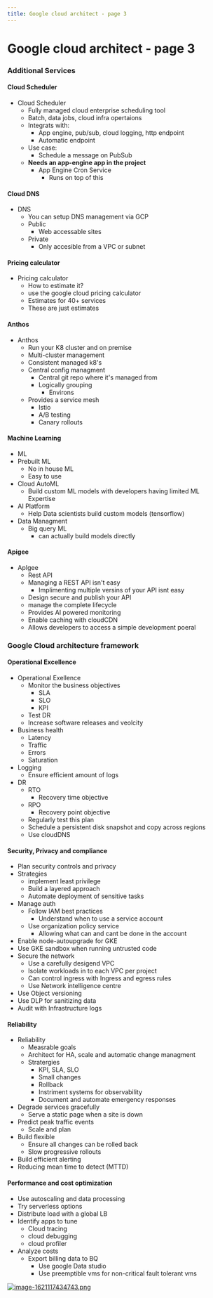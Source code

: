 ```yaml
---
title: Google cloud architect - page 3
---
```


# Google cloud architect - page 3

<h3 id="bkmrk-additional-services">Additional Services</h3>
<h4 id="bkmrk-cloud-scheduler">Cloud Scheduler</h4>
<ul id="bkmrk-cloud-scheduler-full">
<li>Cloud Scheduler
<ul>
<li>Fully managed cloud enterprise scheduling tool</li>
<li>Batch, data jobs, cloud infra opertaions</li>
<li>Integrats with:
<ul>
<li>App engine, pub/sub, cloud logging, http endpoint</li>
<li>Automatic endpoint</li>
</ul>
</li>
<li>Use case:
<ul>
<li>Schedule a message on PubSub</li>
</ul>
</li>
<li>
<strong>Needs an app-engine app in the project</strong>
<ul>
<li>App Engine Cron Service
<ul>
<li>Runs on top of this</li>
</ul>
</li>
</ul>
</li>
</ul>
</li>
</ul>
<h4 id="bkmrk-cloud-dns">Cloud DNS</h4>
<ul id="bkmrk-dns-you-can-setup-dn">
<li>DNS
<ul>
<li>You can setup DNS management via GCP</li>
<li>Public
<ul>
<li>Web accessable sites</li>
</ul>
</li>
<li>Private
<ul>
<li>Only accesible from a VPC or subnet</li>
</ul>
</li>
</ul>
</li>
</ul>
<h4 id="bkmrk-pricing-calculator">Pricing calculator</h4>
<ul id="bkmrk-pricing-calculator-h">
<li>Pricing calculator
<ul>
<li>How to estimate it?</li>
<li>use the google cloud pricing calculator</li>
<li>Estimates for 40+ services</li>
<li>These are just estimates</li>
</ul>
</li>
</ul>
<h4 id="bkmrk-anthos">Anthos</h4>
<ul id="bkmrk-anthos-run-your-k8-c">
<li>Anthos
<ul>
<li>Run your K8 cluster and on premise</li>
<li>Multi-cluster management</li>
<li>Consistent managed k8's</li>
<li>Central config managment
<ul>
<li>Central git repo where it's managed from</li>
<li>Logically grouping
<ul>
<li>Environs</li>
</ul>
</li>
</ul>
</li>
<li>Provides a service mesh
<ul>
<li>Istio</li>
<li>A/B testing</li>
<li>Canary rollouts</li>
</ul>
</li>
</ul>
</li>
</ul>
<h4 id="bkmrk-machine-learning%C2%A0">Machine Learning </h4>
<ul id="bkmrk-ml-prebuilt-ml%C2%A0-no-i">
<li>ML</li>
<li>Prebuilt ML 
<ul>
<li>No in house ML</li>
<li>Easy to use</li>
</ul>
</li>
<li>Cloud AutoML
<ul>
<li>Build custom ML models with developers having limited ML Expertise</li>
</ul>
</li>
<li>AI Platform
<ul>
<li>Help Data scientists build custom models (tensorflow) </li>
</ul>
</li>
<li>Data Managment
<ul>
<li>Big query ML
<ul>
<li>can actually build models directly</li>
</ul>
</li>
</ul>
</li>
</ul>
<h4 id="bkmrk-apigee">Apigee</h4>
<ul id="bkmrk-apigee-rest-api-mana">
<li>ApIgee<br>
<ul>
<li>Rest API</li>
<li>Managing a REST API isn't easy
<ul>
<li>Implimenting multiple versins of your API isnt easy</li>
</ul>
</li>
<li>Design secure and publish your API</li>
<li>manage the complete lifecycle</li>
<li>Provides AI powered monitoring</li>
<li>Enable caching with cloudCDN</li>
<li>Allows developers to access a simple development poeral</li>
</ul>
</li>
</ul>
<h3 id="bkmrk-google-cloud-archite">Google Cloud architecture framework</h3>
<h4 id="bkmrk-operational-excellen">Operational Excellence</h4>
<ul id="bkmrk-operational-exellenc">
<li>Operational Exellence
<ul>
<li>Monitor the business objectives
<ul>
<li>SLA</li>
<li>SLO</li>
<li>KPI</li>
</ul>
</li>
<li>Test DR</li>
<li>Increase software releases and veolcity</li>
</ul>
</li>
<li>Business health
<ul>
<li>Latency</li>
<li>Traffic</li>
<li>Errors</li>
<li>Saturation</li>
</ul>
</li>
<li>Logging
<ul>
<li>Ensure efficient amount of logs</li>
</ul>
</li>
<li>DR
<ul>
<li>RTO
<ul>
<li>Recovery time objective </li>
</ul>
</li>
<li>RPO
<ul>
<li>Recovery point objective</li>
</ul>
</li>
<li>Regularly test this plan</li>
<li>Schedule a persistent disk snapshot and copy across regions</li>
<li>Use cloudDNS</li>
</ul>
</li>
</ul>
<h4 id="bkmrk-security%2C-privacy-an">Security, Privacy and compliance</h4>
<ul id="bkmrk-plan-security-contro">
<li>Plan security controls and privacy</li>
<li>Strategies
<ul>
<li>implement least privilege</li>
<li>Build a layered approach</li>
<li>Automate deployment of sensitive tasks</li>
</ul>
</li>
<li>Manage auth
<ul>
<li>Follow IAM best practices
<ul>
<li>Understand when to use a service account </li>
</ul>
</li>
<li>Use organization policy service
<ul>
<li>Allowing what can and cant be done in the account</li>
</ul>
</li>
</ul>
</li>
<li>Enable node-autoupgrade for GKE</li>
<li>Use GKE sandbox when running untrusted code</li>
<li>Secure the network
<ul>
<li>Use a carefully desigend VPC</li>
<li>Isolate workloads in to each VPC per project</li>
<li>Can control ingress with Ingress and egress rules</li>
<li>Use Network intelligence centre </li>
</ul>
</li>
<li>Use Object versioning </li>
<li>Use DLP for sanitizing data </li>
<li>Audit with Infrastructure logs</li>
</ul>
<h4 id="bkmrk-reliability">Reliability</h4>
<ul id="bkmrk-reliability-measrabl">
<li>Reliability
<ul>
<li>Measrable goals</li>
<li>Architect for HA, scale and automatic change managment</li>
<li>Stratergies
<ul>
<li>KPI, SLA, SLO</li>
<li>Small changes</li>
<li>Rollback </li>
<li>Instriment systems for observability</li>
<li>Document and automate emergency responses</li>
</ul>
</li>
</ul>
</li>
<li>Degrade services gracefully
<ul>
<li>Serve a static page when a site is down</li>
</ul>
</li>
<li>Predict peak traffic events
<ul>
<li>Scale and plan</li>
</ul>
</li>
<li>Build flexible 
<ul>
<li>Ensure all changes can be rolled back</li>
<li>Slow progressive rollouts</li>
</ul>
</li>
<li>Build efficient alerting</li>
<li>Reducing mean time to detect (MTTD)</li>
</ul>
<h4 id="bkmrk-performance-and-cost">Performance and cost optimization</h4>
<ul id="bkmrk-use-autoscaling-and-">
<li>Use autoscaling and data processing</li>
<li>Try serverless options</li>
<li>Distribute load with a global LB</li>
<li>Identify apps to tune
<ul>
<li>Cloud tracing</li>
<li>cloud debugging </li>
<li>cloud profiler </li>
</ul>
</li>
<li>Analyze costs
<ul>
<li>Export billing data to BQ
<ul>
<li>Use google Data studio</li>
<li>Use preemptible vms for non-critical fault tolerant vms </li>
</ul>
</li>
</ul>
</li>
</ul>
<p id="bkmrk-"><a href="/assets/48hjeTKxj568yycW-image-1621117434743.png" target="_blank" rel="noopener"><img src="/assets/48hjeTKxj568yycW-image-1621117434743.png" alt="image-1621117434743.png"></a></p>
<h3 id="bkmrk-%C2%A0"> </h3>
<p id="bkmrk-%C2%A0-0"> </p>